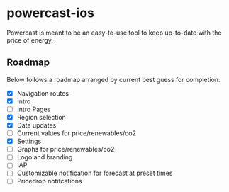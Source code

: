 # powercast-ios

Powercast is meant to be an easy-to-use tool to keep up-to-date with the price of energy.

## Roadmap

Below follows a roadmap arranged by current best guess for completion:

 - [x] Navigation routes
 - [x] Intro
 - [ ] Intro Pages
 - [x] Region selection
 - [x] Data updates
 - [ ] Current values for price/renewables/co2
 - [x] Settings
 - [ ] Graphs for price/renewables/co2
 - [ ] Logo and branding
 - [ ] IAP
 - [ ] Customizable notification for forecast at preset times
 - [ ] Pricedrop notifcations
